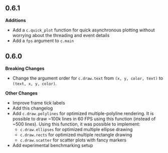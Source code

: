 
## 0.6.1

**Additions**

* Add a `c.quick_plot` function for quick asynchronous plotting without worrying about the threading and event details
* Add a `fps` argument to `c.main`

## 0.6.0

**Breaking Changes**

* Change the argument order for `c.draw.text` from `(x, y, color, text)` to `(text, x, y, color)`.

**Other Changes**

* Improve frame tick labels
* Add this changelog
* Add `c.draw.polylines` for optimized multiple-polyline rendering. It is possible to draw ~100k lines in 60 FPS using this function (instead of ~500 lines). Using this function, it was possible to implement:
  * `c.draw.ellipses` for optimized multiple ellipse drawing
  * `c.draw.rects` for optimized multiple rectangle drawing
  * `c.draw.scatter` for scatter plots with fancy markers
* Add experimental benchmarking setup
